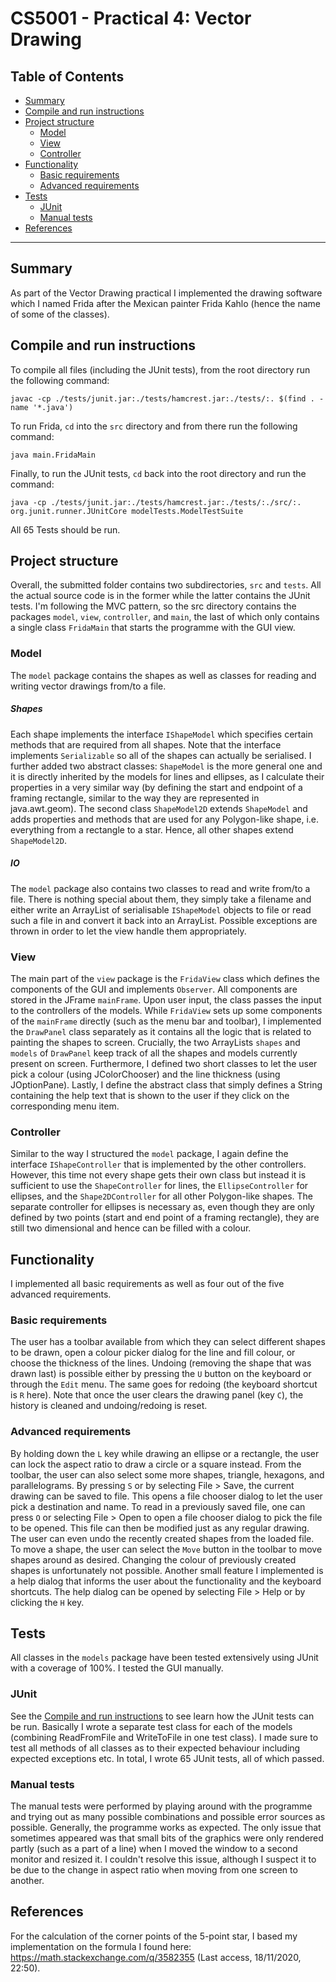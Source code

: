 # CS5001 - Practical 4: Vector Drawing

## Table of Contents
+ [Summary](#summary)
+ [Compile and run instructions](#compile-and-run-instructions)
+ [Project structure](#project-structure)
  - [Model](#model)
  - [View](#view)
  - [Controller](#controller)
+ [Functionality](#functionality)
  - [Basic requirements](#basic-requirements)
  - [Advanced requirements](#advanced-requirements)
+ [Tests](#tests)
  - [JUnit](#junit)
  - [Manual tests](#manual-tests)
+ [References](#references)
---

## Summary
As part of the Vector Drawing practical I implemented the drawing software which I named Frida after the Mexican painter Frida Kahlo (hence the name of some of the classes).
## Compile and run instructions
To compile all files (including the JUnit tests), from the root directory run the following command:

`javac -cp ./tests/junit.jar:./tests/hamcrest.jar:./tests/:. $(find . -name '*.java')`

To run Frida, `cd` into the `src` directory and from there run the following command:

`java main.FridaMain`

Finally, to run the JUnit tests, `cd` back into the root directory and run the command:

`java -cp ./tests/junit.jar:./tests/hamcrest.jar:./tests/:./src/:. org.junit.runner.JUnitCore modelTests.ModelTestSuite`

All 65 Tests should be run.

## Project structure
Overall, the submitted folder contains two subdirectories, `src` and `tests`. All the actual source code is in the former while the latter contains the JUnit tests.
I'm following the MVC pattern, so the src directory contains the packages `model`, `view`,  `controller`, and `main`, the last of which only contains a single class `FridaMain` that starts the programme with the GUI view.

### Model
The `model` package contains the shapes as well as classes for reading and writing vector drawings from/to a file.

##### Shapes
Each shape implements the interface `IShapeModel` which specifies certain methods that are required from all shapes. Note that the interface implements `Serializable` so all of the shapes can actually be serialised.
I further added two abstract classes: `ShapeModel` is the more general one and it is directly inherited by the models for lines and ellipses, as I calculate their properties in a very similar way (by defining the start and endpoint of a framing rectangle, similar to the way they are represented in java.awt.geom). The second class `ShapeModel2D` extends `ShapeModel` and adds properties and methods that are used for any Polygon-like shape, i.e. everything from a rectangle to a star. Hence, all other shapes extend `ShapeModel2D`.
##### IO
The `model` package also contains two classes to read and write from/to a file. There is nothing special about them, they simply take a filename and either write an ArrayList of serialisable `IShapeModel` objects to file or read such a file in and convert it back into an ArrayList. Possible exceptions are thrown in order to let the view handle them appropriately. 

### View
The main part of the `view` package is the `FridaView` class which defines the components of the GUI and implements `Observer`. All components are stored in the JFrame `mainFrame`. Upon user input, the class passes the input to the controllers of the models.
While `FridaView` sets up some components of the `mainFrame` directly (such as the menu bar and toolbar), I implemented the `DrawPanel` class separately as it contains all the logic that is related to painting the shapes to screen.
Crucially, the two ArrayLists `shapes` and `models` of `DrawPanel` keep track of all the shapes and models currently present on screen.
Furthermore, I defined two short classes to let the user pick a colour (using JColorChooser) and the line thickness (using JOptionPane). Lastly, I define the abstract class that simply defines a String containing the help text that is shown to the user if they click on the corresponding menu item.

### Controller
Similar to the way I structured the `model` package, I again define the interface `IShapeController` that is implemented by the other controllers. However, this time not every shape gets their own class but instead it is sufficient to use the `ShapeController` for lines, the `EllipseController` for ellipses, and the `Shape2DController` for all other Polygon-like shapes. The separate controller for ellipses is necessary as, even though they are only defined by two points (start and end point of a framing rectangle), they are still two dimensional and hence can be filled with a colour.

## Functionality
I implemented all basic requirements as well as four out of the five advanced requirements. 
### Basic requirements
The user has a toolbar available from which they can select different shapes to be drawn, open a colour picker dialog for the line and fill colour, or choose the thickness of the lines. Undoing (removing the shape that was drawn last) is possible either by pressing the `U` button on the keyboard or through the `Edit` menu. The same goes for redoing (the keyboard shortcut is `R` here). Note that once the user clears the drawing panel (key `C`), the history is cleaned and undoing/redoing is reset.

### Advanced requirements
By holding down the `L` key while drawing an ellipse or a rectangle, the user can lock the aspect ratio to draw a circle or a square instead. 
From the toolbar, the user can also select some more shapes, triangle, hexagons, and parallelograms. 
By pressing `S` or by selecting File > Save, the current drawing can be saved to file. This opens a file chooser dialog to let the user pick a destination and name. 
To read in a previously saved file, one can press `O` or selecting File > Open to open a file chooser dialog to pick the file to be opened. This file can then be modified just as any regular drawing. The user can even undo the recently created shapes from the loaded file.
To move a shape, the user can select the `Move` button in the toolbar to move shapes around as desired. Changing the colour of previously created shapes is unfortunately not possible. 
Another small feature I implemented is a help dialog that informs the user about the functionality and the keyboard shortcuts. The help dialog can be opened by selecting File > Help or by clicking the `H` key.

## Tests
All classes in the `models` package have been tested extensively using JUnit with a coverage of 100%. I tested the GUI manually.
### JUnit
See the [Compile and run instructions](#compile-and-run-instructions) to see learn how the JUnit tests can be run. Basically I wrote a separate test class for each of the models (combining ReadFromFile and WriteToFile in one test class). I made sure to test all methods of all classes as to their expected behaviour including expected exceptions etc.
In total, I wrote 65 JUnit tests, all of which passed.
### Manual tests
The manual tests were performed by playing around with the programme and trying out as many possible combinations and possible error sources as possible. Generally, the programme works as expected. The only issue that sometimes appeared was that small bits of the graphics were only rendered partly (such as a part of a line) when I moved the window to a second monitor and resized it. I couldn't resolve this issue, although I suspect it to be due to the change in aspect ratio when moving from one screen to another. 
## References
For the calculation of the corner points of the 5-point star, I based my implementation on the formula I found here: https://math.stackexchange.com/q/3582355 (Last access, 18/11/2020, 22:50).
